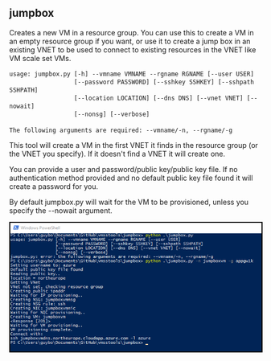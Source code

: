 ## jumpbox

Creates a new VM in a resource group. You can use this to create a VM in an empty resource group if you want, or use it to create a jump box in an existing VNET to be used to connect to existing resources in the VNET like VM scale set VMs.

```
usage: jumpbox.py [-h] --vmname VMNAME --rgname RGNAME [--user USER]
                  [--password PASSWORD] [--sshkey SSHKEY] [--sshpath SSHPATH]
                  [--location LOCATION] [--dns DNS] [--vnet VNET] [--nowait]
                  [--nonsg] [--verbose]
                  
The following arguments are required: --vmname/-n, --rgname/-g
```

This tool will create a VM in the first VNET it finds in the resource group (or the VNET you specify). If it doesn't find a VNET it will create one.

You can provide a user and password/public key/public key file. If no authentication method provided and no default public key file found it will create a password for you.

By default jumpbox.py will wait for the VM to be provisioned, unless you specify the --nowait argument.

![jumpbox screenshot](../docs/jumpbox.png)